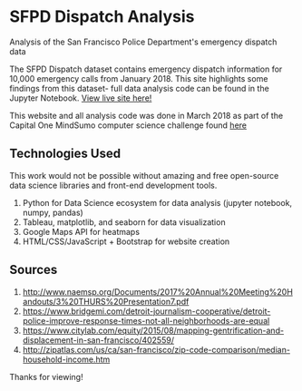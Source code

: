 # SFPD Dispatch Analysis 
Analysis of the San Francisco Police Department's emergency dispatch data    

The SFPD Dispatch dataset contains emergency dispatch information for 10,000 emergency calls from January 2018. This site highlights some findings from this dataset- full data analysis code can be found in the Jupyter Notebook. 
[View live site here!](https://shamystic.github.io/sfpd_analysis/)

This website and all analysis code was done in March 2018 as part of the Capital One MindSumo computer science challenge found [here](https://www.mindsumo.com/contests/sfpd-dispatch)

## Technologies Used  
This work would not be possible without amazing and free open-source data science libraries and front-end development tools.    
1. Python for Data Science ecosystem for data analysis (jupyter notebook, numpy, pandas)  
2. Tableau, matplotlib, and seaborn for data visualization   
3. Google Maps API for heatmaps   
4. HTML/CSS/JavaScript + Bootstrap for website creation    

## Sources
1. http://www.naemsp.org/Documents/2017%20Annual%20Meeting%20Handouts/3%20THURS%20Presentation7.pdf   
2. https://www.bridgemi.com/detroit-journalism-cooperative/detroit-police-improve-response-times-not-all-neighborhoods-are-equal  
3. https://www.citylab.com/equity/2015/08/mapping-gentrification-and-displacement-in-san-francisco/402559/  
4. http://zipatlas.com/us/ca/san-francisco/zip-code-comparison/median-household-income.htm  


Thanks for viewing!   